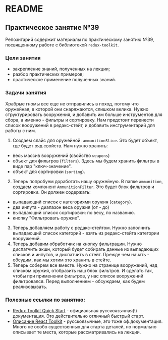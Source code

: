 # README

## Практическое занятие №39

Репозитарий содержит материалы по практическому занятию №39, посвященному работе с библиотекой `redux-toolkit`.

### Цели занятия
- закрепление знаний, полученных на лекции;
- разбор практических примеров;
- практическое применение полученных знаний.

### Задачи занятия

Храбрые гномы все еще не отправились в поход, потому что оружейная, в которой они снаряжаются, слишком велика. Нужно структурировать вооружения, и добавить им больше инструментов для сбора, а именно - фильтры и сортировку.
Нам предстоит перенести список вооружений в редакс-стейт, и добавить инструментарий для работы с ним.

1. Создаем слайс для оружейной: `ammunitionSlice`. Это будет объект, где будет ряд свойств. Нам нужно хранить:
 - весь массив вооружений (свойство `weapons`)
 - объект для фильтров (`filters`). Здесь мы будем хранить фильтры в виде пар "ключ-значение".
 - объект для сортировки (`sorting`).
2. Теперь попробуем доработать нашу оружейную. В папке `ammunition`, создаем компонент `AmmunitionFilter`. Это будет блок фильтров и сортировки. Он должен содержать:
 - выпадающий список с категориями оружия (`category`).
 - два инпута - диапазон веса оружия (от - до)
 - выпадающий список сортировки: по весу, по названию.
 - кнопку "Фильтровать оружие".
3. Теперь добавляем работу с редакс-стейтом. Нужно заполнить выпадающий список категорий - взять из редакс-стейта категории вооружений.
4. Теперь добавим обработчик на кнопку фильтрации. Нужно диспатчить экшн, который будет собирать данные из выпадающих списков и инпутов, и диспатчить в стейт. Прежде чем начать - обсудим, как мы хотим это хранить в стейте.
5. Теперь соберем все вместе. Нужно на странице вооружений, над списком оружия, отобразить наш блок фильтров. И сделать так, чтобы при применении фильтров, у нас список вооружений фильтровался. Перед выполнением - обсуждаем, как будем реализовывать.

### Полезные ссылки по занятию:
 - [Redux Toolkit Quick Start](https://ru.react-redux.js.org/tutorials/quick-start/) - официальная русскоязычная(!) документация. Это действительно отличный быстрый старт.
 - [Описание React Toolkit](https://reactdev.ru/libs/redux-toolkit/) - русскоязычные, это тоже оф.документация. Много не особо существенных для старта деталей, но нормально описывает те места, которые рассматривались на лекции.